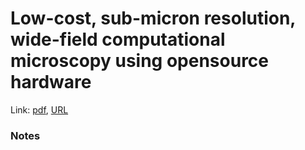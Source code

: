 
# Low-cost, sub-micron resolution, wide-field computational microscopy using opensource hardware

Link: [pdf](zotero://select/items/@Aidukas2019Lowcost), [URL](https://www.nature.com/articles/s41598-019-43845-9)

### Notes